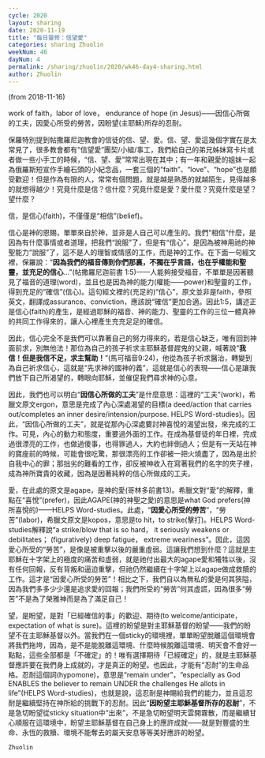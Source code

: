 ```yaml
---
cycle: 2020
layout: sharing
date: 2020-11-19
title: "每日靈修：信望愛"
categories: sharing Zhuolin
weekNum: 46
dayNum: 4
permalink: /sharing/zhuolin/2020/wk46-day4-sharing.html
author: Zhuolin
---
```

(from 2018-11-16)

work of faith，labor of love， endurance of hope (in Jesus)——因信心所做的工夫，因愛心所受的勞苦，因盼望(主耶穌)所存的忍耐。  

保羅特別提到帖撒羅尼迦教會的信徒的信、望、愛。信、望、愛這幾個字實在是太常見了，很多教會都有“信望愛”團契/小組/事工，我們給自己的弟兄姊妹寫卡片或者做一些小手工的時候，“信、望、愛”常常出現在其中；有一年和親愛的姐妹一起為俄羅斯短宣作手繪石頭的小紀念品，一套三個的“faith”、“love”、“hope”也是頗受歡迎！但是作為有限的人，常常有個問題，就是越是熟悉的就越陌生，見得越多的就想得越少！究竟什麼是信？信什麼？究竟什麼是愛？愛什麼？究竟什麼是望？望什麼？  

信，是信心(faith)，不僅僅是“相信”(belief)。  

信心是神的恩賜，單單來自於神，並非是人自己可以產生的。我們“相信”什麼，是因為有什麼事情或者道理，把我們“說服”了，但是有“信心”，是因為被神用祂的神聖能力“說服”了，這不是人的理智或情感的工作，而是神的工作。在下面一句經文裡，保羅說：“**因為我們的福音傳到你們那裏，不獨在乎言語，也在乎權能和聖靈，並充足的信心**…”(帖撒羅尼迦前書 1:5)——人能夠接受福音，不單單是因著聽見了福音的道理(word)，並且也是因為神的能力(權能——power)和聖靈的工作，得到充足的“確信”(信心)。這句經文裡的(充足的)“信心”，原文並非是faith，參照英文，翻譯成assurance、conviction，應該說“確信”更加合適。因此1:5，講述正是信心(faith)的產生，是經過耶穌的福音、神的能力、聖靈的工作的三位一體真神的共同工作得來的，讓人心裡產生充充足足的確信。  

因此，信心完全不是我們可以靠著自己的努力得來的，若是信心缺乏，唯有回到神面前求，別無他法！那位為自己的孩子祈求主耶穌基督趕鬼的父親，喊著說“**我信！但是我信不足，求主幫助！**”(馬可福音9:24)，他從為孩子祈求醫治，轉變到為自己祈求信心，這就是“先求神的國神的義”，這就是信心的表現——信心是讓我們放下自己所渴望的，轉眼向耶穌，並催促我們尋求神的心意。  

因此，我們也可以明白“**因信心所做的工夫**”是什麼意思：這裡的“工夫”(work)，希臘文原文ergon，意思是完成了內心深處渴望的目標(a deed/action that carries out/completes an inner desire/intension/purpose. HELPS Word-studies)。因此，“因信心所做的工夫”，就是從那內心深處要討神喜悅的渴望出發，來完成的工作。可見，內心的動力和態度，重要過外面的工作。在成為基督徒的年日裡，完成過很漂亮的工作，也做過傻事，也得罪過人，大約也絆倒過人；但是有一天站在神的寶座前的時候，可能會很吃驚，那很漂亮的工作卻被一把火燒盡了，因為是出於自我中心的罪；那拙劣的難看的工作，卻反被神收入在寫著我們的名字的夾子裡，成為神所寶貴的收藏，因為是因著純粹的信心所做成的工夫。  

愛，在此處的原文是agape，是神的愛(哥林多前書13)。希臘文對“愛”的解釋，重點在“喜悅”(prefer)，因此AGAPE(神的神聖之愛)的意思是what God prefers(神所喜悅的)——HELPS Word-studies。此處，“**因愛心所受的勞苦**”，“勞苦”(labor)，希臘文原文是kopos，意思是to hit，to strike(擊打)。HELPS Word-studies解釋說“a strike/blow that is so hard， it seriously weakens or debilitates； (figuratively) deep fatigue， extreme weariness”。因此，這因愛心所受的“勞苦”，是像是被重擊以後的嚴重虛弱。這讓我們想到什麼？這就是主耶穌在十字架上的極度的痛苦和虛弱，就是祂付出最大的agape愛和犧牲以後，沒有任何回報，反有背叛和逼迫重擊，但祂仍然繼續在十字架上以agape做成救贖的工作。這才是“因愛心所受的勞苦”！相比之下，我們自以為無私的愛是何其狹隘，因為我們多多少少還是追求愛的回報；我們所受的“勞苦”何其虛謊，因為很多“勞苦”不是為了榮雅神而是為了滿足自己！  

望，是盼望，是對「已經確信的事」的歡迎、期待(to welcome/anticipate，expectation of what is sure)。這裡的盼望是對主耶穌基督的盼望——我們的盼望不在主耶穌基督以外。當我們在一個sticky的環境裡，單單盼望脫離這個環境會將我們拖垮，因為，是不是能脫離這環境、什麼時候脫離這環境、明天會不會好一點點，這些全部都是「不確定」的！唯有選擇期待「已經確定」的，就是主耶穌基督應許要在我們身上成就的，才是真正的盼望。也因此，才能有“忍耐”的生命品格。忍耐這個詞(hypomone)，意思是“remain under”，“especially as God ENABLES the believer to remain UNDER the challenges He allots in life”(HELPS Word-studies)，也就是說，這忍耐是神賜給我們的能力，並且這忍耐是繼續堅持在神所給的挑戰下的忍耐。因此“**因盼望主耶穌基督所存的忍耐**”，不是急切盼望從sticky situation中“出來”，不是急切盼望明天雲開霧散，而是繼續甘心順服在這環境中，盼望主耶穌基督在自己身上的應許成就——就是對豐盛的生命、永恆的救贖、環境不能奪去的屬天安息等等美好應許的盼望。  

`Zhuolin`  

